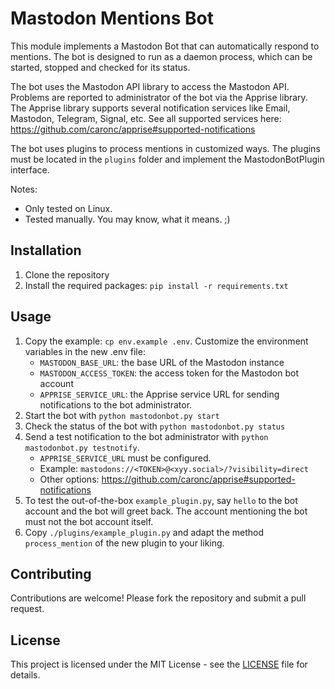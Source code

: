 # Mastodon Mentions Bot

This module implements a Mastodon Bot that can automatically respond to 
mentions. The bot is designed to run as a daemon process, which can be started,
stopped and checked for its status.

The bot uses the Mastodon API library to access the Mastodon API. 
Problems are reported to administrator of the bot via the Apprise library. 
The Apprise library supports several notification services like Email,
Mastodon, Telegram, Signal, etc.
See all supported services here: https://github.com/caronc/apprise#supported-notifications

The bot uses plugins to process mentions in customized ways. The plugins
must be located in the `plugins` folder and implement the MastodonBotPlugin 
interface. 


Notes:
- Only tested on Linux.
- Tested manually. You may know, what it means. ;)

## Installation

1. Clone the repository
2. Install the required packages: `pip install -r requirements.txt`
   		
## Usage

1. Copy the example: `cp env.example .env`. Customize the environment variables in 
   the new .env file:
   - `MASTODON_BASE_URL`: the base URL of the Mastodon instance
   - `MASTODON_ACCESS_TOKEN`: the access token for the Mastodon bot account
   - `APPRISE_SERVICE_URL`: the Apprise service URL for sending notifications to 
   		the bot administrator.
2. Start the bot with `python mastodonbot.py start`
3. Check the status of the bot with `python mastodonbot.py status`
4. Send a test notification to the bot administrator with `python mastodonbot.py testnotify`.
   - `APPRISE_SERVICE_URL` must be configured. 
   - Example: `mastodons://<TOKEN>@<xyy.social>/?visibility=direct`
   - Other options: https://github.com/caronc/apprise#supported-notifications
6. To test the out-of-the-box `example_plugin.py`, say `hello` to the bot account and
   the bot will greet back. The account mentioning the bot must not the bot account
   itself.
6. Copy `./plugins/example_plugin.py` and adapt the method `process_mention` of the 
   new plugin to your liking.

## Contributing

Contributions are welcome! Please fork the repository and submit a pull request.

## License

This project is licensed under the MIT License - see the [LICENSE](LICENSE) file
for details.
